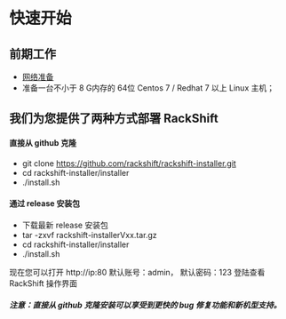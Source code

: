 # 快速开始

## 前期工作
- [网络准备](network.md)
- 准备一台不小于 8 G内存的 64位 Centos 7 / Redhat 7 以上 Linux 主机；

## 我们为您提供了两种方式部署 RackShift

#### 直接从 github 克隆
 * git clone https://github.com/rackshift/rackshift-installer.git
 * cd rackshift-installer/installer
 * ./install.sh

#### 通过 release 安装包
 * 下载最新 release 安装包
 * tar -zxvf rackshift-installerVxx.tar.gz
 * cd rackshift-installer/installer
 * ./install.sh

现在您可以打开 http://ip:80 默认账号：admin， 默认密码：123 登陆查看 RackShift 操作界面

##### 注意：直接从 github 克隆安装可以享受到更快的 bug 修复功能和新机型支持。
